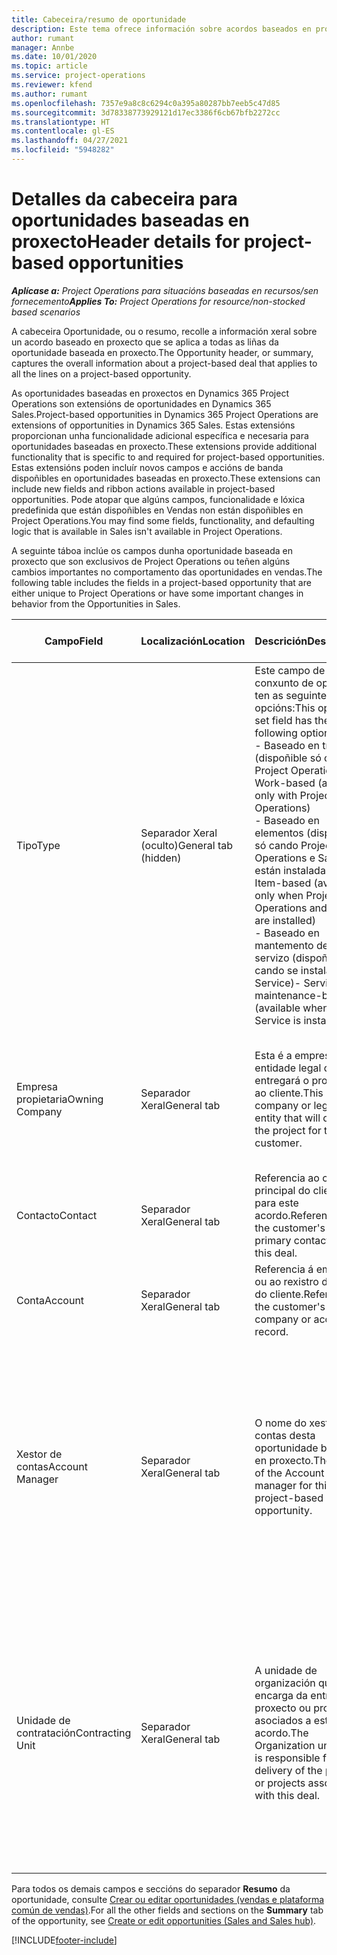 ```yaml
---
title: Cabeceira/resumo de oportunidade
description: Este tema ofrece información sobre acordos baseados en proxecto e as liñas de oportunidade baseada en proxecto.
author: rumant
manager: Annbe
ms.date: 10/01/2020
ms.topic: article
ms.service: project-operations
ms.reviewer: kfend
ms.author: rumant
ms.openlocfilehash: 7357e9a8c8c6294c0a395a80287bb7eeb5c47d85
ms.sourcegitcommit: 3d78338773929121d17ec3386f6cb67bfb2272cc
ms.translationtype: HT
ms.contentlocale: gl-ES
ms.lasthandoff: 04/27/2021
ms.locfileid: "5948282"
---
```

# <a name="header-details-for-project-based-opportunities"></a><span data-ttu-id="0da52-103">Detalles da cabeceira para oportunidades baseadas en proxecto</span><span class="sxs-lookup"><span data-stu-id="0da52-103">Header details for project-based opportunities</span></span>

<span data-ttu-id="0da52-104">_**Aplícase a:** Project Operations para situacións baseadas en recursos/sen fornecemento_</span><span class="sxs-lookup"><span data-stu-id="0da52-104">_**Applies To:** Project Operations for resource/non-stocked based scenarios_</span></span>


<span data-ttu-id="0da52-105">A cabeceira Oportunidade, ou o resumo, recolle a información xeral sobre un acordo baseado en proxecto que se aplica a todas as liñas da oportunidade baseada en proxecto.</span><span class="sxs-lookup"><span data-stu-id="0da52-105">The Opportunity header, or summary, captures the overall information about a project-based deal that applies to all the lines on a project-based opportunity.</span></span>

<span data-ttu-id="0da52-106">As oportunidades baseadas en proxectos en Dynamics 365 Project Operations son extensións de oportunidades en Dynamics 365 Sales.</span><span class="sxs-lookup"><span data-stu-id="0da52-106">Project-based opportunities in Dynamics 365 Project Operations are extensions of opportunities in Dynamics 365 Sales.</span></span> <span data-ttu-id="0da52-107">Estas extensións proporcionan unha funcionalidade adicional específica e necesaria para oportunidades baseadas en proxecto.</span><span class="sxs-lookup"><span data-stu-id="0da52-107">These extensions provide additional functionality that is specific to and required for project-based opportunities.</span></span> <span data-ttu-id="0da52-108">Estas extensións poden incluír novos campos e accións de banda dispoñibles en oportunidades baseadas en proxecto.</span><span class="sxs-lookup"><span data-stu-id="0da52-108">These extensions can include new fields and ribbon actions available in project-based opportunities.</span></span> <span data-ttu-id="0da52-109">Pode atopar que algúns campos, funcionalidade e lóxica predefinida que están dispoñibles en Vendas non están dispoñibles en Project Operations.</span><span class="sxs-lookup"><span data-stu-id="0da52-109">You may find some fields, functionality, and defaulting logic that is available in Sales isn't available in Project Operations.</span></span>

<span data-ttu-id="0da52-110">A seguinte táboa inclúe os campos dunha oportunidade baseada en proxecto que son exclusivos de Project Operations ou teñen algúns cambios importantes no comportamento das oportunidades en vendas.</span><span class="sxs-lookup"><span data-stu-id="0da52-110">The following table includes the fields in a project-based opportunity that are either unique to Project Operations or have some important changes in behavior from the Opportunities in Sales.</span></span>

| <span data-ttu-id="0da52-111">**Campo**</span><span class="sxs-lookup"><span data-stu-id="0da52-111">**Field**</span></span> | <span data-ttu-id="0da52-112">**Localización**</span><span class="sxs-lookup"><span data-stu-id="0da52-112">**Location**</span></span> | <span data-ttu-id="0da52-113">**Descrición**</span><span class="sxs-lookup"><span data-stu-id="0da52-113">**Description**</span></span> | <span data-ttu-id="0da52-114">**Impacto descendente**</span><span class="sxs-lookup"><span data-stu-id="0da52-114">**Downstream impact**</span></span> |
| --- | --- | --- | --- |
| <span data-ttu-id="0da52-115">Tipo</span><span class="sxs-lookup"><span data-stu-id="0da52-115">Type</span></span> | <span data-ttu-id="0da52-116">Separador Xeral (oculto)</span><span class="sxs-lookup"><span data-stu-id="0da52-116">General tab (hidden)</span></span> | <span data-ttu-id="0da52-117">Este campo de conxunto de opcións ten as seguintes opcións:</span><span class="sxs-lookup"><span data-stu-id="0da52-117">This option set field has the following options:</span></span></br><span data-ttu-id="0da52-118">- Baseado en traballo (dispoñible só con Project Operations)</span><span class="sxs-lookup"><span data-stu-id="0da52-118">- Work-based (available only with Project Operations)</span></span></br><span data-ttu-id="0da52-119">- Baseado en elementos (dispoñible só cando Project Operations e Sales están instaladas)</span><span class="sxs-lookup"><span data-stu-id="0da52-119">- Item-based (available only when Project Operations and Sales are installed)</span></span></br><span data-ttu-id="0da52-120">- Baseado en mantemento de servizo (dispoñible cando se instala Field Service)</span><span class="sxs-lookup"><span data-stu-id="0da52-120">- Service maintenance-based (available when Field Service is installed)</span></span> | <span data-ttu-id="0da52-121">Cando usa Project Operations, este valor de campo configúrase automaticamente en **Baseado en traballo**, que clasifica a oportunidade como baseada en proxecto.</span><span class="sxs-lookup"><span data-stu-id="0da52-121">When you use Project Operations, this field value is automatically set to **Work-based** which classifies the Opportunity as project-based.</span></span> <span data-ttu-id="0da52-122">A oportunidade debe estar baseada en proxecto para activar todas as extensións e funcionalidades específicas do proxecto no proceso de vendas descendentes para este acordo.</span><span class="sxs-lookup"><span data-stu-id="0da52-122">An Opportunity should be project-based to enable all project-specific extensions and functionality in the downstream sales process for this deal.</span></span> |
| <span data-ttu-id="0da52-123">Empresa propietaria</span><span class="sxs-lookup"><span data-stu-id="0da52-123">Owning Company</span></span> | <span data-ttu-id="0da52-124">Separador Xeral</span><span class="sxs-lookup"><span data-stu-id="0da52-124">General tab</span></span> | <span data-ttu-id="0da52-125">Esta é a empresa ou entidade legal que entregará o proxecto ao cliente.</span><span class="sxs-lookup"><span data-stu-id="0da52-125">This is the company or legal entity that will deliver the project for the customer.</span></span> | <span data-ttu-id="0da52-126">Esta información de campo copiarase no campo correspondente da oferta do proxecto creada a partir desta oportunidade.</span><span class="sxs-lookup"><span data-stu-id="0da52-126">This field information will be copied to the corresponding field on the Project quote that is created from this Opportunity.</span></span> |
| <span data-ttu-id="0da52-127">Contacto</span><span class="sxs-lookup"><span data-stu-id="0da52-127">Contact</span></span> | <span data-ttu-id="0da52-128">Separador Xeral</span><span class="sxs-lookup"><span data-stu-id="0da52-128">General tab</span></span> | <span data-ttu-id="0da52-129">Referencia ao contacto principal do cliente para este acordo.</span><span class="sxs-lookup"><span data-stu-id="0da52-129">Reference to the customer's primary contact for this deal.</span></span> | |
| <span data-ttu-id="0da52-130">Conta</span><span class="sxs-lookup"><span data-stu-id="0da52-130">Account</span></span> | <span data-ttu-id="0da52-131">Separador Xeral</span><span class="sxs-lookup"><span data-stu-id="0da52-131">General tab</span></span> | <span data-ttu-id="0da52-132">Referencia á empresa ou ao rexistro da conta do cliente.</span><span class="sxs-lookup"><span data-stu-id="0da52-132">Reference to the customer's company or account record.</span></span> | |
| <span data-ttu-id="0da52-133">Xestor de contas</span><span class="sxs-lookup"><span data-stu-id="0da52-133">Account Manager</span></span> | <span data-ttu-id="0da52-134">Separador Xeral</span><span class="sxs-lookup"><span data-stu-id="0da52-134">General tab</span></span> | <span data-ttu-id="0da52-135">O nome do xestor de contas desta oportunidade baseada en proxecto.</span><span class="sxs-lookup"><span data-stu-id="0da52-135">The name of the Account manager for this project-based opportunity.</span></span> | <span data-ttu-id="0da52-136">O xestor de contas é o responsable de xestionar a relación co cliente a través durante a realización deste proxecto.</span><span class="sxs-lookup"><span data-stu-id="0da52-136">The Account manager is responsible for managing the relationship with the customer through the completion of this project.</span></span> <span data-ttu-id="0da52-137">Baseada no rexistro de recursos reservables ligado ao xestor de contas, a unidade de contratación está predefinida.</span><span class="sxs-lookup"><span data-stu-id="0da52-137">Based on the bookable resource record tied to the Account manager, the contracting unit is defaulted.</span></span> |
| <span data-ttu-id="0da52-138">Unidade de contratación</span><span class="sxs-lookup"><span data-stu-id="0da52-138">Contracting Unit</span></span> | <span data-ttu-id="0da52-139">Separador Xeral</span><span class="sxs-lookup"><span data-stu-id="0da52-139">General tab</span></span> | <span data-ttu-id="0da52-140">A unidade de organización que se encarga da entrega do proxecto ou proxectos asociados a este acordo.</span><span class="sxs-lookup"><span data-stu-id="0da52-140">The Organization unit that is responsible for the delivery of the project or projects associated with this deal.</span></span> | <span data-ttu-id="0da52-141">A unidade de contratación é a división da empresa que completará os proxectos despois de pechar o acordo.</span><span class="sxs-lookup"><span data-stu-id="0da52-141">The contracting unit is the division of the company that will complete the project(s) after the deal is closed.</span></span> <span data-ttu-id="0da52-142">Cada unidade de contratación ten unha moeda e esta moeda úsase para informar dos custos estimados e reais incorridos durante o proxecto.</span><span class="sxs-lookup"><span data-stu-id="0da52-142">Every contracting unit has a currency, and this currency is used to report estimated and actual costs incurred during the project.</span></span> |

<span data-ttu-id="0da52-143">Para todos os demais campos e seccións do separador **Resumo** da oportunidade, consulte [Crear ou editar oportunidades (vendas e plataforma común de vendas)](/dynamics365/sales-enterprise/create-edit-opportunity-sales).</span><span class="sxs-lookup"><span data-stu-id="0da52-143">For all the other fields and sections on the **Summary** tab of the opportunity, see [Create or edit opportunities (Sales and Sales hub)](/dynamics365/sales-enterprise/create-edit-opportunity-sales).</span></span>


[!INCLUDE[footer-include](../includes/footer-banner.md)]
